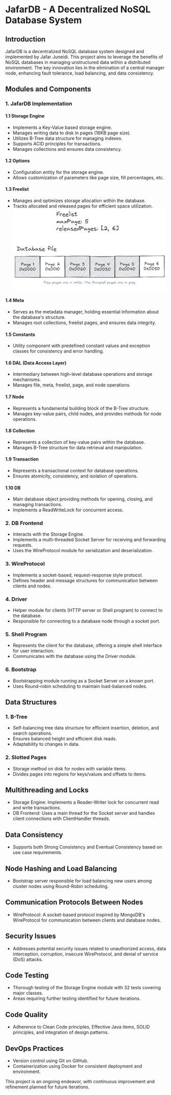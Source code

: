 # JafarDB - A Decentralized NoSQL Database System

## Introduction
JafarDB is a decentralized NoSQL database system designed and implemented by Jafar Juneidi. This project aims to leverage the benefits of NoSQL databases in managing unstructured data within a distributed environment. The key innovation lies in the elimination of a central manager node, enhancing fault tolerance, load balancing, and data consistency.

## Modules and Components

### 1. JafarDB Implementation
#### 1.1 Storage Engine
- Implements a Key-Value based storage engine.
- Manages writing data to disk in pages (16KB page size).
- Utilizes B-Tree data structure for managing indexes.
- Supports ACID principles for transactions.
- Manages collections and ensures data consistency.

#### 1.2 Options
- Configuration entity for the storage engine.
- Allows customization of parameters like page size, fill percentages, etc.

#### 1.3 Freelist
- Manages and optimizes storage allocation within the database.
- Tracks allocated and released pages for efficient space utilization.
![Freelist](./images/freelist.png)

#### 1.4 Meta
- Serves as the metadata manager, holding essential information about the database's structure.
- Manages root collections, freelist pages, and ensures data integrity.

#### 1.5 Constants
- Utility component with predefined constant values and exception classes for consistency and error handling.

#### 1.6 DAL (Data Access Layer)
- Intermediary between high-level database operations and storage mechanisms.
- Manages file, meta, freelist, page, and node operations.

#### 1.7 Node
- Represents a fundamental building block of the B-Tree structure.
- Manages key-value pairs, child nodes, and provides methods for node operations.

#### 1.8 Collection
- Represents a collection of key-value pairs within the database.
- Manages B-Tree structure for data retrieval and manipulation.

#### 1.9 Transaction
- Represents a transactional context for database operations.
- Ensures atomicity, consistency, and isolation of operations.

#### 1.10 DB
- Main database object providing methods for opening, closing, and managing transactions.
- Implements a ReadWriteLock for concurrent access.

### 2. DB Frontend
- Interacts with the Storage Engine.
- Implements a multi-threaded Socket Server for receiving and forwarding requests.
- Uses the WireProtocol module for serialization and deserialization.

### 3. WireProtocol
- Implements a socket-based, request-response style protocol.
- Defines header and message structures for communication between clients and nodes.

### 4. Driver
- Helper module for clients (HTTP server or Shell program) to connect to the database.
- Responsible for connecting to a database node through a socket port.

### 5. Shell Program
- Represents the client for the database, offering a simple shell interface for user interaction.
- Communicates with the database using the Driver module.

### 6. Bootstrap
- Bootstrapping module running as a Socket Server on a known port.
- Uses Round-robin scheduling to maintain load-balanced nodes.

## Data Structures

### 1. B-Tree
- Self-balancing tree data structure for efficient insertion, deletion, and search operations.
- Ensures balanced height and efficient disk reads.
- Adaptability to changes in data.

### 2. Slotted Pages
- Storage method on disk for nodes with variable items.
- Divides pages into regions for keys/values and offsets to items.

## Multithreading and Locks
- Storage Engine: Implements a Reader-Writer lock for concurrent read and write transactions.
- DB Frontend: Uses a main thread for the Socket server and handles client connections with ClientHandler threads.

## Data Consistency
- Supports both Strong Consistency and Eventual Consistency based on use case requirements.

## Node Hashing and Load Balancing
- Bootstrap server responsible for load balancing new users among cluster nodes using Round-Robin scheduling.

## Communication Protocols Between Nodes
- WireProtocol: A socket-based protocol inspired by MongoDB's WireProtocol for communication between clients and database nodes.

## Security Issues
- Addresses potential security issues related to unauthorized access, data interception, corruption, insecure WireProtocol, and denial of service (DoS) attacks.

## Code Testing
- Thorough testing of the Storage Engine module with 32 tests covering major classes.
- Areas requiring further testing identified for future iterations.

## Code Quality
- Adherence to Clean Code principles, Effective Java items, SOLID principles, and integration of design patterns.

## DevOps Practices
- Version control using Git on GitHub.
- Containerization using Docker for consistent deployment and environment.

This project is an ongoing endeavor, with continuous improvement and refinement planned for future iterations.
